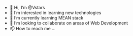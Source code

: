 - 👋 Hi, I’m @Vstars
- 👀 I’m interested in learning new technologies
- 🌱 I’m currently learning MEAN stack
- 💞️ I’m looking to collaborate on areas of Web Development
- 📫 How to reach me ...

<!---
Vidwita/Vidwita is a ✨ special ✨ repository because its `README.md` (this file) appears on your GitHub profile.
You can click the Preview link to take a look at your changes.
--->

